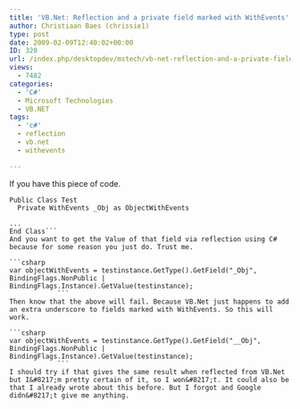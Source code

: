 ```yaml
---
title: 'VB.Net: Reflection and a private field marked with WithEvents'
author: Christiaan Baes (chrissie1)
type: post
date: 2009-02-09T12:40:02+00:00
ID: 320
url: /index.php/desktopdev/mstech/vb-net-reflection-and-a-private-field-ma/
views:
  - 7482
categories:
  - 'C#'
  - Microsoft Technologies
  - VB.NET
tags:
  - 'c#'
  - reflection
  - vb.net
  - withevents

---
```

If you have this piece of code.

```vbnet
Public Class Test
  Private WithEvents _Obj as ObjectWithEvents

...
End Class```
And you want to get the Value of that field via reflection using C# because for some reason you just do. Trust me.

```csharp
var objectWithEvents = testinstance.GetType().GetField("_Obj", BindingFlags.NonPublic | BindingFlags.Instance).GetValue(testinstance);
            ```
Then know that the above will fail. Because VB.Net just happens to add an extra underscore to fields marked with WithEvents. So this will work.

```csharp
var objectWithEvents = testinstance.GetType().GetField("__Obj", BindingFlags.NonPublic | BindingFlags.Instance).GetValue(testinstance);
            ```
I should try if that gives the same result when reflected from VB.Net but I&#8217;m pretty certain of it, so I won&#8217;t. It could also be that I already wrote about this before. But I forgot and Google didn&#8217;t give me anything.